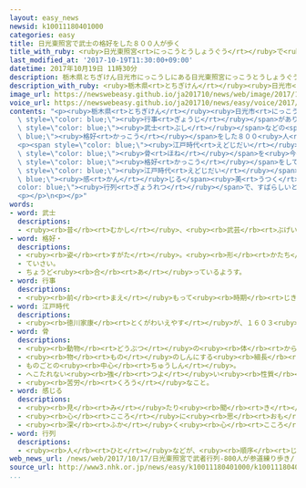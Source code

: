 ```yaml
---
layout: easy_news
newsid: k10011180401000
categories: easy
title: 日光東照宮で武士の格好をした８００人が歩く
title_with_ruby: <ruby>日光東照宮<rt>にっこうとうしょうぐう</rt></ruby>で<ruby>武士<rt>ぶし</rt></ruby>の<ruby>格好<rt>かっこう</rt></ruby>をした８００<ruby>人<rt>にん</rt></ruby>が<ruby>歩<rt>ある</rt></ruby>く
last_modified_at: '2017-10-19T11:30:00+09:00'
datetime: 2017年10月19日 11時30分
description: 栃木県とちぎけん日光市にっこうしにある日光東照宮にっこうとうしょうぐうで１７日にち、「百物揃ひゃくものぞろい千人武者行列せんにんむしゃぎょうれつ」という行事ぎょうじがありました。
description_with_ruby: <ruby>栃木県<rt>とちぎけん</rt></ruby><ruby>日光市<rt>にっこうし</rt></ruby>にある<ruby>日光東照宮<rt>にっこうとうしょうぐう</rt></ruby>で１７<ruby>日<rt>にち</rt></ruby>、「<ruby>百物揃<rt>ひゃくものぞろい</rt></ruby><ruby>千人武者行列<rt>せんにんむしゃぎょうれつ</rt></ruby>」という<ruby>行事<rt>ぎょうじ</rt></ruby>がありました。
image_url: https://newswebeasy.github.io/ja201710/news/web/image/2017/10/19/k10011180401000.jpg
voice_url: https://newswebeasy.github.io/ja201710/news/easy/voice/2017/10/19/k10011180401000.mp3
contents: "<p><ruby>栃木県<rt>とちぎけん</rt></ruby><ruby>日光市<rt>にっこうし</rt></ruby>にある<ruby>日光東照宮<rt>にっこうとうしょうぐう</rt></ruby>で１７<ruby>日<rt>にち</rt></ruby>、「<ruby>百物揃<rt>ひゃくものぞろい</rt></ruby><ruby>千人武者行列<rt>せんにんむしゃぎょうれつ</rt></ruby>」という<span\
  \ style=\"color: blue;\"><ruby>行事<rt>ぎょうじ</rt></ruby></span>がありました。<ruby>毎年<rt>まいとし</rt></ruby><ruby>春<rt>はる</rt></ruby>と<ruby>秋<rt>あき</rt></ruby>にあって、<span\
  \ style=\"color: blue;\"><ruby>武士<rt>ぶし</rt></ruby></span>などの<span style=\"color:\
  \ blue;\"><ruby>格好<rt>かっこう</rt></ruby></span>をした８００<ruby>人<rt>にん</rt></ruby>ぐらいの<ruby>人<rt>ひと</rt></ruby>が、１ｋｍの<ruby>道<rt>みち</rt></ruby>をゆっくり<ruby>歩<rt>ある</rt></ruby>きました。</p>\n\
  <p><span style=\"color: blue;\"><ruby>江戸時代<rt>えどじだい</rt></ruby></span>に、<ruby>徳川家康<rt>とくがわいえやす</rt></ruby>が<ruby>亡<rt>な</rt></ruby>くなったあと<span\
  \ style=\"color: blue;\"><ruby>骨<rt>ほね</rt></ruby></span>を<ruby>今<rt>いま</rt></ruby>の<ruby>静岡県<rt>しずおかけん</rt></ruby>から<ruby>日光東照宮<rt>にっこうとうしょうぐう</rt></ruby>まで<ruby>運<rt>はこ</rt></ruby>んだときと<ruby>同<rt>おな</rt></ruby>じような<span\
  \ style=\"color: blue;\"><ruby>格好<rt>かっこう</rt></ruby></span>をしています。</p>\n<p><ruby>東京<rt>とうきょう</rt></ruby>から<ruby>来<rt>き</rt></ruby>た<ruby>女性<rt>じょせい</rt></ruby>は「<span\
  \ style=\"color: blue;\"><ruby>江戸時代<rt>えどじだい</rt></ruby></span>を<span style=\"color:\
  \ blue;\"><ruby>感<rt>かん</rt></ruby>じる</span><ruby>美<rt>うつく</rt></ruby>しい<span style=\"\
  color: blue;\"><ruby>行列<rt>ぎょうれつ</rt></ruby></span>で、すばらしいと<ruby>思<rt>おも</rt></ruby>いました」と<ruby>話<rt>はな</rt></ruby>していました。</p>\n\
  <p></p>\n<p></p>"
words:
- word: 武士
  descriptions:
  - <ruby><rb>昔</rb><rt>むかし</rt></ruby>、<ruby><rb>武芸</rb><rt>ぶげい</rt></ruby>を<ruby><rb>身</rb><rt>み</rt></ruby>につけて、いくさで<ruby><rb>戦</rb><rt>たたか</rt></ruby>った<ruby><rb>人</rb><rt>ひと</rt></ruby>。さむらい。
- word: 格好・
  descriptions:
  - <ruby><rb>姿</rb><rt>すがた</rt></ruby>。<ruby><rb>形</rb><rt>かたち</rt></ruby>。
  - ていさい。
  - ちょうど<ruby><rb>合</rb><rt>あ</rt></ruby>っているようす。
- word: 行事
  descriptions:
  - <ruby><rb>前</rb><rt>まえ</rt></ruby>もって<ruby><rb>時期</rb><rt>じき</rt></ruby>を<ruby><rb>決</rb><rt>き</rt></ruby>めて<ruby><rb>行</rb><rt>おこな</rt></ruby>われる、もよおし。
- word: 江戸時代
  descriptions:
  - <ruby><rb>徳川家康</rb><rt>とくがわいえやす</rt></ruby>が、１６０３<ruby><rb>年</rb><rt>ねん</rt></ruby>に<ruby><rb>江戸</rb><rt>えど</rt></ruby>に<ruby><rb>幕府</rb><rt>ばくふ</rt></ruby>を<ruby><rb>開</rb><rt>ひら</rt></ruby>いてから、１８６７<ruby><rb>年</rb><rt>ねん</rt></ruby>にほろびるまでの<ruby><rb>約</rb><rt>やく</rt></ruby>２６０<ruby><rb>年間</rb><rt>ねんかん</rt></ruby>。<ruby><rb>鎖国</rb><rt>さこく</rt></ruby>のために<ruby><rb>日本</rb><rt>にっぽん</rt></ruby><ruby><rb>独特</rb><rt>どくとく</rt></ruby>の<ruby><rb>文化</rb><rt>ぶんか</rt></ruby>が<ruby><rb>栄</rb><rt>さか</rt></ruby>えた。「<ruby><rb>徳川時代</rb><rt>とくがわじだい</rt></ruby>」ともいう。
- word: 骨
  descriptions:
  - <ruby><rb>動物</rb><rt>どうぶつ</rt></ruby>の<ruby><rb>体</rb><rt>からだ</rt></ruby>の<ruby><rb>中</rb><rt>なか</rt></ruby>にあって、<ruby><rb>体</rb><rt>からだ</rt></ruby>を<ruby><rb>支</rb><rt>ささ</rt></ruby>えているかたいもの。
  - <ruby><rb>物</rb><rt>もの</rt></ruby>のしんにする<ruby><rb>細長</rb><rt>ほそなが</rt></ruby>い<ruby><rb>竹</rb><rt>たけ</rt></ruby>や<ruby><rb>金属</rb><rt>きんぞく</rt></ruby>。
  - ものごとの<ruby><rb>中心</rb><rt>ちゅうしん</rt></ruby>。
  - へこたれない<ruby><rb>強</rb><rt>つよ</rt></ruby>い<ruby><rb>性質</rb><rt>せいしつ</rt></ruby>。
  - <ruby><rb>苦労</rb><rt>くろう</rt></ruby>なこと。
- word: 感じる
  descriptions:
  - <ruby><rb>見</rb><rt>み</rt></ruby>たり<ruby><rb>聞</rb><rt>き</rt></ruby>いたりさわったりして、ある<ruby><rb>感</rb><rt>かん</rt></ruby>じを<ruby><rb>体</rb><rt>からだ</rt></ruby>に<ruby><rb>受</rb><rt>う</rt></ruby>ける。
  - <ruby><rb>心</rb><rt>こころ</rt></ruby>に<ruby><rb>思</rb><rt>おも</rt></ruby>う。
  - <ruby><rb>深</rb><rt>ふか</rt></ruby>く<ruby><rb>心</rb><rt>こころ</rt></ruby>にしみる。<ruby><rb>感動</rb><rt>かんどう</rt></ruby>する。
- word: 行列
  descriptions:
  - <ruby><rb>人</rb><rt>ひと</rt></ruby>などが、<ruby><rb>順序</rb><rt>じゅんじょ</rt></ruby>よく<ruby><rb>並</rb><rt>なら</rt></ruby>ぶこと。<ruby><rb>順</rb><rt>じゅん</rt></ruby>に<ruby><rb>並</rb><rt>なら</rt></ruby>んだ<ruby><rb>列</rb><rt>れつ</rt></ruby>。
web_news_url: /news/web/2017/10/17/日光東照宮で武者行列-800人が参道練り歩き/
source_url: http://www3.nhk.or.jp/news/easy/k10011180401000/k10011180401000.html
...
```

